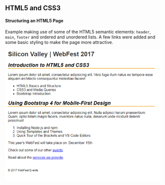 ## HTML5 and CSS3 

#### Structuring an HTML5 Page

Example making use of some of the HTML5 semantic elements: `header`, `main`, `footer` and ordered and unordered lists. A few links were added and some basic styling to make the page more attractive.

![Example](/murach-html5-css3/ch-3/ch-3-screenshot.png "")
